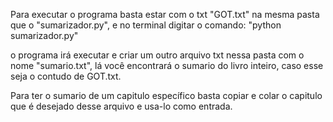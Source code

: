 Para executar o programa basta estar com o txt "GOT.txt" na mesma pasta que o
"sumarizador.py", e no terminal digitar o comando: "python sumarizador.py"

o programa irá executar e criar um outro arquivo txt nessa pasta com o nome 
"sumario.txt", lá você encontrará o sumario do livro inteiro, caso esse seja o contudo de GOT.txt.

Para ter o sumario de um capitulo específico basta copiar e colar o capitulo que
é desejado desse arquivo e usa-lo como entrada.
